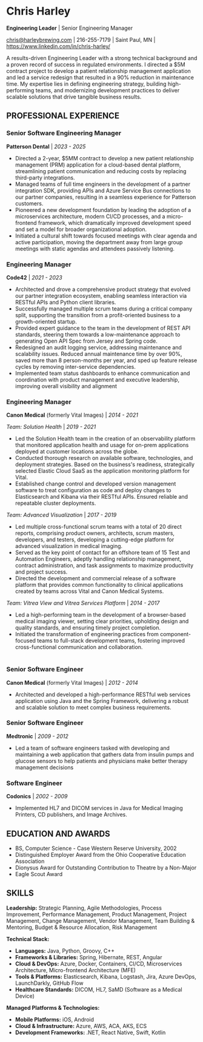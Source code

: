 # Chris Harley
**Engineering Leader** | Senior Engineering Manager

chris@harleybrewing.com | 216-255-7179 | Saint Paul, MN | https://www.linkedin.com/in/chris-harley/

A results-driven Engineering Leader with a strong technical background and a proven record of success in regulated environments. I directed a $5M contract project to develop a patient relationship management application and led a service redesign that resulted in a 90% reduction in maintenance time. My expertise lies in defining engineering strategy, building high-performing teams, and modernizing development practices to deliver scalable solutions that drive tangible business results.

## PROFESSIONAL EXPERIENCE

### Senior Software Engineering Manager
**Patterson Dental** | *2023 - 2025*

- Directed a 2-year, $5MM contract to develop a new patient relationship management (PRM) application for a cloud-based dental platform, streamlining patient communication and reducing costs by replacing third-party integrations.
- Managed teams of full time engineers in the development of a partner integration SDK, providing APIs and Azure Service Bus connections to our partner companies, resulting in a seamless experience for Patterson customers.
- Pioneered a new development foundation by leading the adoption of a microservices architecture, modern CI/CD processes, and a micro-frontend framework, which dramatically improved development speed and set a model for broader organizational adoption.
- Initiated a cultural shift towards focused meetings with clear agenda and active participation, moving the department away from large group meetings with static agendas and attendees passively listening.

### Engineering Manager
**Code42** | *2021 - 2023*

- Architected and drove a comprehensive product strategy that evolved our partner integration ecosystem, enabling seamless interaction via RESTful APIs and Python client libraries.
- Successfully managed multiple scrum teams during a critical company split, supporting the transition from a profit-oriented business to a growth-oriented startup.
- Provided expert guidance to the team in the development of REST API standards, steering them towards a low-maintenance approach to generating Open API Spec from Jersey and Spring code.
- Redesigned an audit logging service, addressing maintenance and scalability issues. Reduced annual maintenance time by over 90%, saved more than 8 person-months per year, and sped up feature release cycles by removing inter-service dependencies.
- Implemented team status dashboards to enhance communication and coordination with product management and executive leadership, improving overall visibility and alignment

### Engineering Manager
**Canon Medical** (formerly Vital Images) | *2014 - 2021*

*Team: Solution Health* | *2019 - 2021*

- Led the Solution Health team in the creation of an observability platform that monitored application health and usage for on-prem applications deployed at customer locations across the globe.
- Conducted thorough research on available software, technologies, and deployment strategies. Based on the business's readiness, strategically selected Elastic Cloud SaaS as the application monitoring platform for Vital.
- Established change control and developed version management software to treat configuration as code and deploy changes to Elasticsearch and Kibana via their RESTful APIs. Ensured reliable and repeatable cluster deployments.

*Team: Advanced Visualization* | *2017 - 2019*

- Led multiple cross-functional scrum teams with a total of 20 direct reports, comprising product owners, architects, scrum masters, developers, and testers, developing a cutting-edge platform for advanced visualization in medical imaging.
- Served as the key point of contact for an offshore team of 15 Test and Automation Engineers, adeptly handling relationship management, contract administration, and task assignments to maximize productivity and project success.
- Directed the development and commercial release of a software platform that provides common functionality to clinical applications created by teams across Vital and Canon Medical Systems.
    
*Team: Vitrea View and Vitrea Services Platform* | *2014 - 2017*

- Led a high-performing team in the development of a browser-based medical imaging viewer, setting clear priorities, upholding design and quality standards, and ensuring timely project completion.
- Initiated the transformation of engineering practices from component-focused teams to full-stack development teams, fostering improved cross-functional communication and collaboration.<br><br>

### Senior Software Engineer
**Canon Medical** (formerly Vital Images) | *2012 - 2014*

- Architected and developed a high-performance RESTful web services application using Java and the Spring Framework, delivering a robust and scalable solution to meet complex business requirements.

### Senior Software Engineer
**Medtronic** | *2009 - 2012*

- Led a team of software engineers tasked with developing and maintaining a web application that gathers data from insulin pumps and glucose sensors to help patients and physicians make better therapy management decisions 

### Software Engineer
**Codonics** | *2002 - 2009*

- Implemented HL7 and DICOM services in Java for Medical Imaging Printers, CD publishers, and Image Archives. 

## EDUCATION AND AWARDS

- BS, Computer Science - Case Western Reserve University, 2002
- Distinguished Employer Award from the Ohio Cooperative Education Association
- Dionysus Award for Outstanding Contribution to Theatre by a Non-Major
- Eagle Scout Award 


## SKILLS

**Leadership:** Strategic Planning, Agile Methodologies, Process Improvement, Performance Management, Product Management, Project Management, Change Management, Vendor Management, Team Building & Mentoring, Budget & Resource Allocation, Risk Management

**Technical Stack:**

* **Languages:** Java, Python, Groovy, C++
* **Frameworks & Libraries:** Spring, Hibernate, REST, Angular
* **Cloud & DevOps:** Azure, Docker, Containers, CI/CD, Microservices Architecture, Micro-frontend Architecture (MFE)
* **Tools & Platforms:** Elasticsearch, Kibana, Logstash, Jira, Azure DevOps, LaunchDarkly, GitHub Flow
* **Healthcare Standards:** DICOM, HL7, SaMD (Software as a Medical Device)

**Managed Platforms & Technologies:**

* **Mobile Platforms:** iOS, Android
* **Cloud & Infrastructure:** Azure, AWS, ACA, AKS, ECS
* **Development Frameworks:** .NET, React Native, Swift, Kotlin